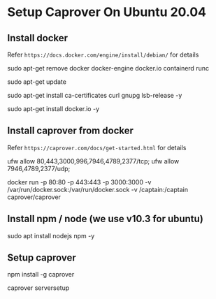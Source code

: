# Setup Caprover On Ubuntu 20.04

## Install docker

Refer `https://docs.docker.com/engine/install/debian/` for details

sudo apt-get remove docker docker-engine docker.io containerd runc

sudo apt-get update

sudo apt-get install ca-certificates curl gnupg lsb-release -y

sudo apt-get install docker.io -y



## Install caprover from docker

Refer `https://caprover.com/docs/get-started.html` for details

ufw allow 80,443,3000,996,7946,4789,2377/tcp; ufw allow 7946,4789,2377/udp;

docker run -p 80:80 -p 443:443 -p 3000:3000 -v /var/run/docker.sock:/var/run/docker.sock -v /captain:/captain caprover/caprover

## Install npm / node (we use v10.3 for ubuntu)

sudo apt install nodejs npm -y

## Setup caprover

npm install -g caprover

caprover serversetup




